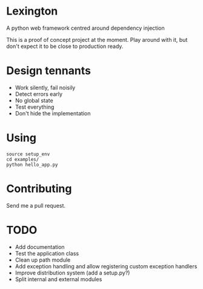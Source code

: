 Lexington
=========

A python web framework centred around dependency injection

This is a proof of concept project at the moment. Play around with it, but
don't expect it to be close to production ready.

# Design tennants

- Work silently, fail noisily
- Detect errors early
- No global state
- Test everything
- Don't hide the implementation

# Using

```
source setup_env
cd examples/
python hello_app.py
```

# Contributing

Send me a pull request.


# TODO

- Add documentation
- Test the application class
- Clean up path module
- Add exception handling and allow registering custom exception handlers
- Improve distribution system (add a setup.py?)
- Split internal and external modules
